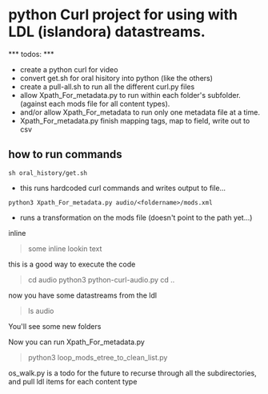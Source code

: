 # python Curl project for using with LDL (islandora) datastreams.



*** todos: ***

- create a python curl for video
- convert get.sh for oral hisitory into python (like the others)
- create a pull-all.sh to run all the different curl.py files
- allow Xpath_For_metadata.py to run within each folder's subfolder. (against each mods file for all content types).
- and/or allow Xpath_For_metadata to run only one metadata file at a time.
- Xpath_For_metadata.py finish mapping tags, map to field, write out to csv


## how to run commands

```sh oral_history/get.sh```
- this runs hardcoded curl commands and writes output to file...

```python3 Xpath_For_metadata.py audio/<foldername>/mods.xml```
- runs a transformation on the mods file (doesn't point to the path yet...)

inline
> some inline lookin text 

this is a good way to execute the code
> cd audio
> python3 python-curl-audio.py
> cd ..

now you have some datastreams from the ldl
> ls audio 

You'll see some new folders

Now you can run Xpath_For_metadata.py
> python3 loop_mods_etree_to_clean_list.py

os_walk.py is a todo for the future
to recurse through all the subdirectories, and pull ldl items for each content type

